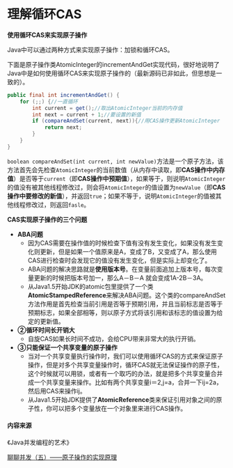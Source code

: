 # 理解循环CAS

**使用循环CAS来实现原子操作**

Java中可以通过两种方式来实现原子操作：加锁和循环CAS。

下面是原子操作类AtomicInteger的incrementAndGet实现代码，很好地说明了Java中是如何使用循环CAS来实现原子操作的（最新源码已非如此，但思想是一致的）。

```java
public final int incrementAndGet() {
    for (;;) {//一直循环
        int current = get();//取出AtomicInteger当前的内存值
        int next = current + 1;//要设置的新值
        if (compareAndSet(current, next)){//用CAS操作更新AtomicInteger
            return next;
        }
    }
}
```

`boolean compareAndSet(int current, int newValue)`方法是一个原子方法，该方法首先会先检查`AtomicInteger`的当前数值（从内存中读取，即**CAS操作中内存值**）是否等于`current`（即**CAS操作中预期值**），如果等于，则说明`AtomicInteger`的值没有被其他线程修改过，则会将`AtomicInteger`的值设置为`newValue`（即**CAS操作中要修改的新值**），并返回`true`；如果不等于，说明`AtomicInteger`的值被其他线程修改过，则返回`fasle`。

**CAS实现原子操作的三个问题**

* **ABA问题**
  * 因为CAS需要在操作值的时候检查下值有没有发生变化，如果没有发生变化则更新，但是如果一个值原来是A，变成了B，又变成了A，那么使用CAS进行检查时会发现它的值没有发生变化，但是实际上却变化了。 
  * ABA问题的解决思路就是**使用版本号**。在变量前面追加上版本号，每次变量更新的时候把版本号加一，那么A－B－A 就会变成1A-2B－3A。 
  * 从Java1.5开始JDK的atomic包里提供了一个类**AtomicStampedReference**来解决ABA问题。这个类的compareAndSet方法作用是首先检查当前引用是否等于预期引用，并且当前标志是否等于预期标志，如果全部相等，则以原子方式将该引用和该标志的值设置为给定的更新值。
* **②循环时间长开销大**
  * 自旋CAS如果长时间不成功，会给CPU带来非常大的执行开销。  
* **③只能保证一个共享变量的原子操作**
  * 当对一个共享变量执行操作时，我们可以使用循环CAS的方式来保证原子操作，但是对多个共享变量操作时，循环CAS就无法保证操作的原子性，这个时候就可以用锁，或者有一个取巧的办法，就是把多个共享变量合并成一个共享变量来操作。比如有两个共享变量i＝2,j=a，合并一下ij=2a，然后用CAS来操作ij。
  * 从Java1.5开始JDK提供了**AtomicReference**类来保证引用对象之间的原子性，你可以把多个变量放在一个对象里来进行CAS操作。



#### 内容来源

《Java并发编程的艺术》

[聊聊并发（五）——原子操作的实现原理](https://link.jianshu.com/?t=http://www.infoq.com/cn/articles/atomic-operation)

